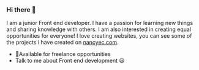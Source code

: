 ### Hi there 👋




I am a junior Front end developer. I have a passion for learning new things and sharing knowledge with others. I am also interested in creating equal opportunities for everyone! I love creating websites, you can see some of the projects i have created on [nancyec.com](https://nancyec.com).
- 🌟Available for freelance opportunities
- Talk to me about Front end development 😃


